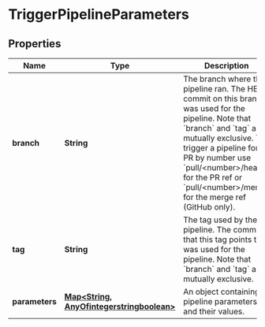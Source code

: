 

# TriggerPipelineParameters

## Properties

Name | Type | Description | Notes
------------ | ------------- | ------------- | -------------
**branch** | **String** | The branch where the pipeline ran. The HEAD commit on this branch was used for the pipeline. Note that &#x60;branch&#x60; and &#x60;tag&#x60; are mutually exclusive. To trigger a pipeline for a PR by number use &#x60;pull/&lt;number&gt;/head&#x60; for the PR ref or &#x60;pull/&lt;number&gt;/merge&#x60; for the merge ref (GitHub only). |  [optional]
**tag** | **String** | The tag used by the pipeline. The commit that this tag points to was used for the pipeline. Note that &#x60;branch&#x60; and &#x60;tag&#x60; are mutually exclusive. |  [optional]
**parameters** | [**Map&lt;String, AnyOfintegerstringboolean&gt;**](AnyOfintegerstringboolean.md) | An object containing pipeline parameters and their values. |  [optional]



